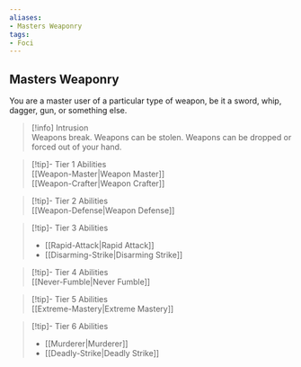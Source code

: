 ```yaml
---
aliases:
- Masters Weaponry
tags:
- Foci
---
```


  
## Masters Weaponry  
You are a master user of a particular type of weapon, be it a sword, whip, dagger, gun, or something else.  
 >[!info] Intrusion  
>Weapons break. Weapons can be stolen. Weapons can be dropped or forced out of your hand.   

>[!tip]- Tier 1 Abilities  
>[[Weapon-Master|Weapon Master]]  
>[[Weapon-Crafter|Weapon Crafter]]  

>[!tip]- Tier 2 Abilities  
>[[Weapon-Defense|Weapon Defense]]  

>[!tip]- Tier 3 Abilities  
>- [[Rapid-Attack|Rapid Attack]]  
>- [[Disarming-Strike|Disarming Strike]]  

>[!tip]- Tier 4 Abilities  
>[[Never-Fumble|Never Fumble]]  

>[!tip]- Tier 5 Abilities  
>[[Extreme-Mastery|Extreme Mastery]]  

>[!tip]- Tier 6 Abilities  
>- [[Murderer|Murderer]]  
>- [[Deadly-Strike|Deadly Strike]]